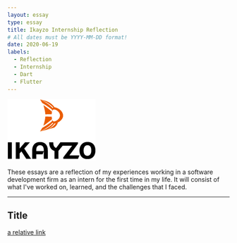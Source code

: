```yaml
---
layout: essay
type: essay
title: Ikayzo Internship Reflection
# All dates must be YYYY-MM-DD format!
date: 2020-06-19
labels:
  - Reflection
  - Internship
  - Dart
  - Flutter
---
```


<img class="" src="../images/logo-ikayzo.png">

These essays are a reflection of my experiences working in a software development firm as an intern for the first time in my life. It will consist of what I've worked on, learned, and the challenges that I faced.
<hr>

## Title


[a relative link](https://samuelcy.github.io/essays/2020-06-26.html)
